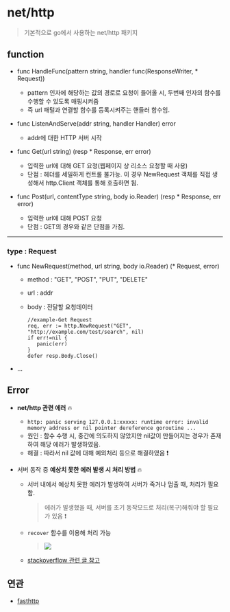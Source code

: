 # net/http 
> 기본적으로 go에서 사용하는 net/http 패키지   


## function
+ func HandleFunc(pattern string, handler func(ResponseWriter, * Request))
   + pattern 인자에 해당하는 값의 경로로 요청이 들어올 시, 두번째 인자의 함수를 수행할 수 있도록 매핑시켜줌
   + 즉 url 패털과 연결할 함수를 등록시켜주는 핸들러 함수임.

+ func ListenAndServe(addr string, handler Handler) error 
   + addr에 대한 HTTP 서버 시작

+ func Get(url string) (resp * Response, err error)
   + 입력한 url에 대해 GET 요청(웹페이지 상 리소스 요청할 때 사용)
   + 단점 : 헤더를 세밀하게 컨트롤 불가능. 이 경우 NewRequest 객체를 직접 생성해서 http.Client 객체를 통해 호출하면 됨.

+ func Post(url, contentType string, body io.Reader) (resp * Response, err error)
   + 입력한 url에 대해 POST 요청
   + 단점 : GET의 경우와 같은 단점을 가짐.

-  -  -  -
### type : Request
   + func NewRequest(method, url string, body io.Reader) (* Request, error)
      + method : "GET", "POST", "PUT", "DELETE"
      + url : addr
      + body : 전달할 요청데이터   


        ```
        //example-Get Request
        req, err := http.NewRequest("GET", "http://example.com/test/search", nil)
        if err!=nil {
           panic(err)
        }
        defer resp.Body.Close()
        ```

+ ...


## Error
+ **net/http 관련 에러** 🔥
   + `http: panic serving 127.0.0.1:xxxxx: runtime error: invalid memory address or nil pointer dereference goroutine ...`
   + 원인 : 함수 수행 시, 중간에 의도하지 않았지만 nil값이 만들어지는 경우가 존재하여 해당 에러가 발생하였음.
   + 해결 : 따라서 nil 값에 대해 예외처리 등으로 해결하였음 ❗

+ 서버 동작 중 **예상치 못한 에러 발생 시 처리 방법** 🔥
   + 서버 내에서 예상치 못한 에러가 발생하여 서버가 죽거나 멈출 때, 처리가 필요함.
      > 에러가 발생했을 때, 서버를 초기 동작모드로 처리(복구)해줘야 할 필요가 있음 ❗

   + `recover` 함수를 이용해 처리 가능   

      > <img src="https://user-images.githubusercontent.com/72974863/150079005-dcc88574-da5c-4dc4-8c6a-087c01ed92e9.png">   

    + [stackoverflow 관련 글 참고](https://stackoverflow.com/questions/28745648/global-recover-handler-for-golang-http-panic/28746725)

## 연관
+ [fasthttp](https://github.com/sujiny-tech/TIL/blob/main/programming/Golang/fasthttp/fasthttp.md)
